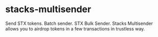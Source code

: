 # stacks-multisender
Send STX tokens. Batch sender. STX Bulk Sender. Stacks Multisender allows you to airdrop tokens in a few transactions in trustless way.
